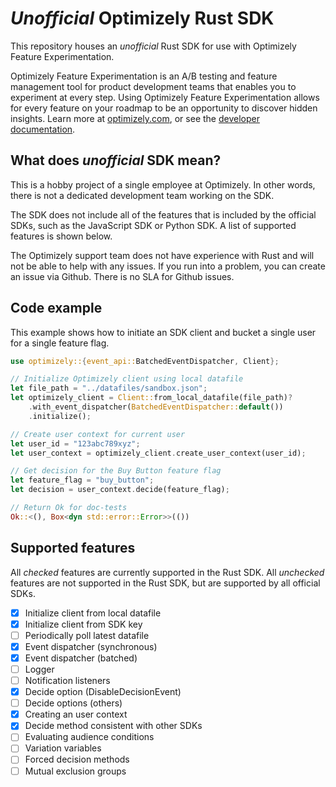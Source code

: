 # *Unofficial* Optimizely Rust SDK

This repository houses an *unofficial* Rust SDK for use with Optimizely Feature Experimentation.

Optimizely Feature Experimentation is an A/B testing and feature management tool for product development teams that enables you to experiment at every step. Using Optimizely Feature Experimentation allows for every feature on your roadmap to be an opportunity to discover hidden insights. Learn more at [optimizely.com](https://www.optimizely.com/products/feature-experimentation/), or see the [developer documentation](https://docs.developers.optimizely.com/feature-experimentation/docs/introduction).

## What does *unofficial* SDK mean?

This is a hobby project of a single employee at Optimizely. In other words, there is not a dedicated development team working on the SDK.

The SDK does not include all of the features that is included by the official SDKs, such as the JavaScript SDK or Python SDK. A list of supported features is shown below.

The Optimizely support team does not have experience with Rust and will not be able to help with any issues. If you run into a problem, you can create an issue via Github. There is no SLA for Github issues.

## Code example

This example shows how to initiate an SDK client and bucket a single user for a single feature flag.

```rust
use optimizely::{event_api::BatchedEventDispatcher, Client};

// Initialize Optimizely client using local datafile
let file_path = "../datafiles/sandbox.json";
let optimizely_client = Client::from_local_datafile(file_path)?
    .with_event_dispatcher(BatchedEventDispatcher::default())
    .initialize();

// Create user context for current user
let user_id = "123abc789xyz";
let user_context = optimizely_client.create_user_context(user_id);

// Get decision for the Buy Button feature flag
let feature_flag = "buy_button";
let decision = user_context.decide(feature_flag);

// Return Ok for doc-tests
Ok::<(), Box<dyn std::error::Error>>(())
```

## Supported features

All *checked* features are currently supported in the Rust SDK.
All *unchecked* features are not supported in the Rust SDK, but are supported by all official SDKs.

- [x] Initialize client from local datafile
- [x] Initialize client from SDK key
- [ ] Periodically poll latest datafile
- [x] Event dispatcher (synchronous)
- [x] Event dispatcher (batched)
- [ ] Logger
- [ ] Notification listeners
- [X] Decide option (DisableDecisionEvent)
- [ ] Decide options (others)
- [X] Creating an user context
- [X] Decide method consistent with other SDKs
- [ ] Evaluating audience conditions
- [ ] Variation variables
- [ ] Forced decision methods
- [ ] Mutual exclusion groups
